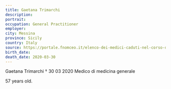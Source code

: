 ```yaml
---
title: Gaetana Trimarchi
description: 
portrait: 
occupation: General Practitioner
employer: 
city: Messina
province: Sicily
country: Italy
source: https://portale.fnomceo.it/elenco-dei-medici-caduti-nel-corso-dellepidemia-di-covid-19/, https://portale.fnomceo.it/il-cordoglio-di-omceo-trento-e-della-scuola-di-formazione-specifica-in-medicina-generale-per-la-scomparsa-di-gaetana-trimarchi/
birth_date: 
death_date: 2020-03-30
---
```


Gaetana Trimarchi † 30 03 2020
Medico di medicina generale

57 years old.